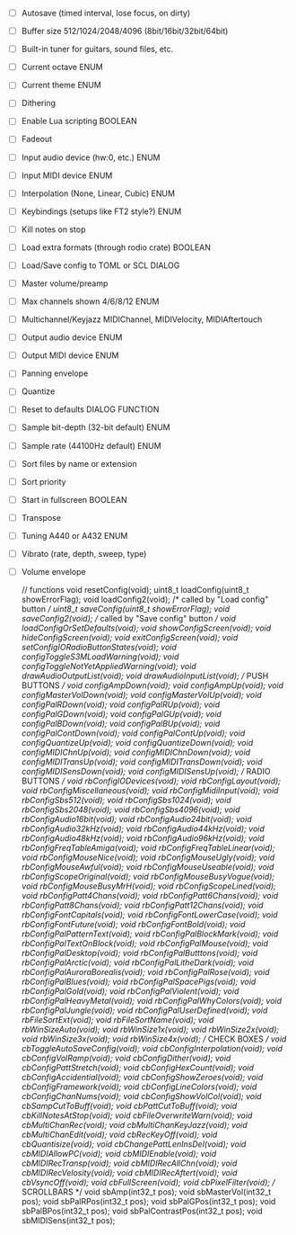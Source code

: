 - [ ] Autosave (timed interval, lose focus, on dirty)
- [ ] Buffer size 512/1024/2048/4096 (8bit/16bit/32bit/64bit)
- [ ] Built-in tuner for guitars, sound files, etc.
- [ ] Current octave ENUM
- [ ] Current theme ENUM
- [ ] Dithering
- [ ] Enable Lua scripting BOOLEAN
- [ ] Fadeout
- [ ] Input audio device (hw:0, etc.) ENUM
- [ ] Input MIDI device ENUM
- [ ] Interpolation (None, Linear, Cubic) ENUM
- [ ] Keybindings (setups like FT2 style?) ENUM
- [ ] Kill notes on stop
- [ ] Load extra formats (through rodio crate) BOOLEAN
- [ ] Load/Save config to TOML or SCL DIALOG
- [ ] Master volume/preamp
- [ ] Max channels shown 4/6/8/12 ENUM
- [ ] Multichannel/Keyjazz MIDIChannel, MIDIVelocity, MIDIAftertouch
- [ ] Output audio device ENUM
- [ ] Output MIDI device ENUM
- [ ] Panning envelope
- [ ] Quantize
- [ ] Reset to defaults DIALOG FUNCTION
- [ ] Sample bit-depth (32-bit default) ENUM
- [ ] Sample rate (44100Hz default) ENUM
- [ ] Sort files by name or extension
- [ ] Sort priority
- [ ] Start in fullscreen BOOLEAN
- [ ] Transpose
- [ ] Tuning A440 or A432 ENUM
- [ ] Vibrato (rate, depth, sweep, type)
- [ ] Volume envelope

    // functions
    void resetConfig(void);
    uint8_t loadConfig(uint8_t showErrorFlag);
    void loadConfig2(void); /* called by "Load config" button */
    uint8_t saveConfig(uint8_t showErrorFlag);
    void saveConfig2(void); /* called by "Save config" button */
    void loadConfigOrSetDefaults(void);
    void showConfigScreen(void);
    void hideConfigScreen(void);
    void exitConfigScreen(void);
    void setConfigIORadioButtonStates(void);
    void configToggleS3MLoadWarning(void);
    void configToggleNotYetAppliedWarning(void);
    void drawAudioOutputList(void);
    void drawAudioInputList(void);
    /* PUSH BUTTONS */
    void configAmpDown(void);
    void configAmpUp(void);
    void configMasterVolDown(void);
    void configMasterVolUp(void);
    void configPalRDown(void);
    void configPalRUp(void);
    void configPalGDown(void);
    void configPalGUp(void);
    void configPalBDown(void);
    void configPalBUp(void);
    void configPalContDown(void);
    void configPalContUp(void);
    void configQuantizeUp(void);
    void configQuantizeDown(void);
    void configMIDIChnUp(void);
    void configMIDIChnDown(void);
    void configMIDITransUp(void);
    void configMIDITransDown(void);
    void configMIDISensDown(void);
    void configMIDISensUp(void);
    /* RADIO BUTTONS */
    void rbConfigIODevices(void);
    void rbConfigLayout(void);
    void rbConfigMiscellaneous(void);
    void rbConfigMidiInput(void);
    void rbConfigSbs512(void);
    void rbConfigSbs1024(void);
    void rbConfigSbs2048(void);
    void rbConfigSbs4096(void);
    void rbConfigAudio16bit(void);
    void rbConfigAudio24bit(void);
    void rbConfigAudio32kHz(void);
    void rbConfigAudio44kHz(void);
    void rbConfigAudio48kHz(void);
    void rbConfigAudio96kHz(void);
    void rbConfigFreqTableAmiga(void);
    void rbConfigFreqTableLinear(void);
    void rbConfigMouseNice(void);
    void rbConfigMouseUgly(void);
    void rbConfigMouseAwful(void);
    void rbConfigMouseUseable(void);
    void rbConfigScopeOriginal(void);
    void rbConfigMouseBusyVogue(void);
    void rbConfigMouseBusyMrH(void);
    void rbConfigScopeLined(void);
    void rbConfigPatt4Chans(void);
    void rbConfigPatt6Chans(void);
    void rbConfigPatt8Chans(void);
    void rbConfigPatt12Chans(void);
    void rbConfigFontCapitals(void);
    void rbConfigFontLowerCase(void);
    void rbConfigFontFuture(void);
    void rbConfigFontBold(void);
    void rbConfigPalPatternText(void);
    void rbConfigPalBlockMark(void);
    void rbConfigPalTextOnBlock(void);
    void rbConfigPalMouse(void);
    void rbConfigPalDesktop(void);
    void rbConfigPalButttons(void);
    void rbConfigPalArctic(void);
    void rbConfigPalLitheDark(void);
    void rbConfigPalAuroraBorealis(void);
    void rbConfigPalRose(void);
    void rbConfigPalBlues(void);
    void rbConfigPalSpacePigs(void);
    void rbConfigPalGold(void);
    void rbConfigPalViolent(void);
    void rbConfigPalHeavyMetal(void);
    void rbConfigPalWhyColors(void);
    void rbConfigPalJungle(void);
    void rbConfigPalUserDefined(void);
    void rbFileSortExt(void);
    void rbFileSortName(void);
    void rbWinSizeAuto(void);
    void rbWinSize1x(void);
    void rbWinSize2x(void);
    void rbWinSize3x(void);
    void rbWinSize4x(void);
    /* CHECK BOXES */
    void cbToggleAutoSaveConfig(void);
    void cbConfigInterpolation(void);
    void cbConfigVolRamp(void);
    void cbConfigDither(void);
    void cbConfigPattStretch(void);
    void cbConfigHexCount(void);
    void cbConfigAccidential(void);
    void cbConfigShowZeroes(void);
    void cbConfigFramework(void);
    void cbConfigLineColors(void);
    void cbConfigChanNums(void);
    void cbConfigShowVolCol(void);
    void cbSampCutToBuff(void);
    void cbPattCutToBuff(void);
    void cbKillNotesAtStop(void);
    void cbFileOverwriteWarn(void);
    void cbMultiChanRec(void);
    void cbMultiChanKeyJazz(void);
    void cbMultiChanEdit(void);
    void cbRecKeyOff(void);
    void cbQuantisize(void);
    void cbChangePattLenInsDel(void);
    void cbMIDIAllowPC(void);
    void cbMIDIEnable(void);
    void cbMIDIRecTransp(void);
    void cbMIDIRecAllChn(void);
    void cbMIDIRecVelosity(void);
    void cbMIDIRecAftert(void);
    void cbVsyncOff(void);
    void cbFullScreen(void);
    void cbPixelFilter(void);
    /* SCROLLBARS */
    void sbAmp(int32_t pos);
    void sbMasterVol(int32_t pos);
    void sbPalRPos(int32_t pos);
    void sbPalGPos(int32_t pos);
    void sbPalBPos(int32_t pos);
    void sbPalContrastPos(int32_t pos);
    void sbMIDISens(int32_t pos);
